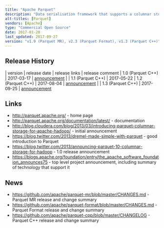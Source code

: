 ```yaml
---
title: "Apache Parquet"
description: "Data serialisation framework that supports a columnar storage format to enable efficient querying of data.  Built using Apache Thrift, and supports complex nested data structures, using techniques from the Google Dremel paper.  Consists of three sub-projects, the specification and Thrift definitions (Parquet Format), the Java and Hadoop libraries (Parquet MR) and the C++ implementation (Parquet CPP).  Created as a joint effort between Twitter and Cloudera based on work started as part of Avro Trevni, with an initial v1.0 release in July 2013.  Donated to the Apache Foundation in May 2014, graduating in April 2015.  Has seen significant adoption in the Hadoop ecosystem."
alt-titles: [Parquet]
vendors: [Apache]
type: "Commercial Open Source"
date: 2017-01-20
last_updated: 2017-09-27
version: "v1.9 (Parquet MR), v2.3 (Parquet Format), v1.3 (Parquet C++)"
---
```

## Release History

| version | release date | release links | release comment
| 1.0 (Parquet C++) | 2017-03-17 | [announcement](http://mail-archives.apache.org/mod_mbox/www-announce/201703.mbox/%3C1489763208.180625.914669528.4C3F126B%40webmail.messagingengine.com%3E) |
| 1.1 (Parquet C++) | 2017-05-22
| 1.2 (Parquet C++) | 2017-08-04 | [announcement](http://mail-archives.apache.org/mod_mbox/www-announce/201708.mbox/%3C1501853659.3701438.1063168192.750F6F08@webmail.messagingengine.com%3E) |
| 1.3 (Parquet C++) | 2017-09-25 | [announcement](http://mail-archives.apache.org/mod_mbox/www-announce/201709.mbox/%3C1506372726.2995644.1117929408.5D40AC49@webmail.messagingengine.com%3E)

## Links

* <http://parquet.apache.org/> - home page
* <http://parquet.apache.org/documentation/latest/> - documentation
* <http://blog.cloudera.com/blog/2013/03/introducing-parquet-columnar-storage-for-apache-hadoop/> - initial announcement
* <https://blog.twitter.com/2013/dremel-made-simple-with-parquet> - good introduction to Parquet
* <https://blog.twitter.com/2013/announcing-parquet-10-columnar-storage-for-hadoop> - 1.0 release announcement
* <https://blogs.apache.org/foundation/entry/the_apache_software_foundation_announces75> - top level project announcement, including summary of technology that support it 

## News

* <https://github.com/apache/parquet-mr/blob/master/CHANGES.md> - Parquet MR release and change summary
* <https://github.com/apache/parquet-format/blob/master/CHANGES.md> - Parquet Format release and change summary
* <https://github.com/apache/parquet-cpp/blob/master/CHANGELOG> - Parquet C++ release and change summary